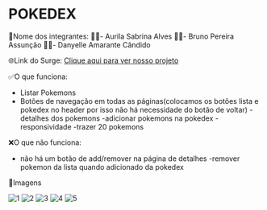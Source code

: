 # POKEDEX

🤝Nome dos integrantes: 
👩‍💻- Aurila Sabrina Alves
👨‍💻- Bruno Pereira Assunção
👩‍💻- Danyelle Amarante Cândido



🌐Link do Surge: 
[Clique aqui para ver nosso projeto](https://pokedex-grupo5-franklin.surge.sh)


✅O que funciona:
- Listar Pokemons
- Botões de navegação em todas as páginas(colocamos os botões lista e pokedex no header por isso não há necessidade do botão de voltar)
-detalhes dos pokemons
-adicionar pokemons na pokedex
-responsividade
-trazer 20 pokemons

❌O que não funciona: 
- não há um botão de add/remover na página de detalhes
-remover pokemon da lista quando adicionado da pokedex


📸Imagens

![1](https://user-images.githubusercontent.com/90638175/179428441-09f7a1a5-f229-4f4a-97fc-40ec47891bec.PNG)
![2](https://user-images.githubusercontent.com/90638175/179428439-575b22e6-7b93-44d3-96e6-2e1e7fd60c7f.PNG)
![3](https://user-images.githubusercontent.com/90638175/179428438-983974c5-1fee-41bb-8eeb-df88e86ad3f1.PNG)
![4](https://user-images.githubusercontent.com/90638175/179428436-890af74c-bb2c-4ff5-b7ab-14493e8d7926.PNG)
![5](https://user-images.githubusercontent.com/90638175/179428435-c5a39120-7c34-4df8-aeeb-c8e18a6216c6.PNG)






